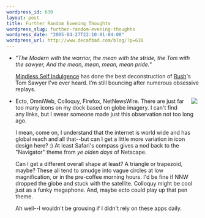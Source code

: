 ```yaml
--- 
wordpress_id: 630
layout: post
title: Further Random Evening Thoughts
wordpress_slug: further-random-evening-thoughts
wordpress_date: "2005-04-27T22:10:01-04:00"
wordpress_url: http://www.decafbad.com/blog/?p=630
---
```

* "*The Modern with the warrior, the mean with the stride, the Tom with the sawyer, And the mean, mean, mean, mean pride.*" 

  [Mindless Self Indulgence][msi] has done the best deconstruction of [Rush][rush]'s Tom Sawyer I've ever heard.  I'm still bouncing after numerous obsessive replays.

<img src="http://www.decafbad.com/2005/04/globe-dock.jpg" align="right" style="padding: 0 5px 5px 10px" />

* Ecto, OmniWeb, Colloquy, Firefox, NetNewsWire.  There are just far too many icons on my dock based on globe imagery.  I can't find any links, but I swear someone made just this observation not too long ago.  

  I mean, come on, I understand that the internet is world wide and has global reach and all that--but can I get a little more variation in icon design here?  :)  At least Safari's compass gives a nod back to the "Navigator" theme from *ye olden days* of Netscape.  
  
  Can I get a different overall shape at least?  A triangle or trapezoid, maybe?  These all tend to smudge into vague circles at low magnification, or in the pre-coffee morning hours.  I'd be fine if NNW dropped the globe and stuck with the satellite.  Colloquy might be cool just as a funky megaphone.  And, maybe ecto could play up that pen theme.
  
  Ah well--I wouldn't be grousing if I didn't rely on these apps daily.

[rush]: http://www.rush.com
[msi]: http://www.mindlessselfindulgence.com/inside/music.php
